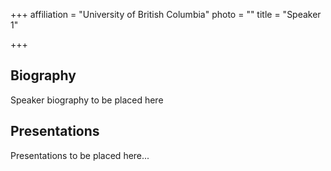 +++
affiliation = "University of British Columbia"
photo = ""
title = "Speaker 1"

+++
## Biography

Speaker biography to be placed here

## Presentations

Presentations to be placed here...